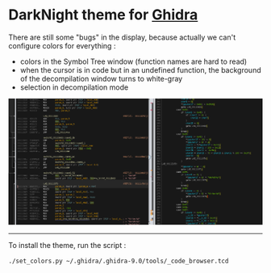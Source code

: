DarkNight theme for [Ghidra](https://github.com/NationalSecurityAgency/ghidra)
==============================================================================

There are still some "bugs" in the display, because actually we can't
configure colors for everything :
 * colors in the Symbol Tree window (function names are hard to read)
 * when the cursor is in code but in an undefined function, the background of the decompilation window turns to white-gray
 * selection in decompilation mode

![ghidra_darknight](/screenshot.png?raw=true)

---

To install the theme, run the script :

    ./set_colors.py ~/.ghidra/.ghidra-9.0/tools/_code_browser.tcd

